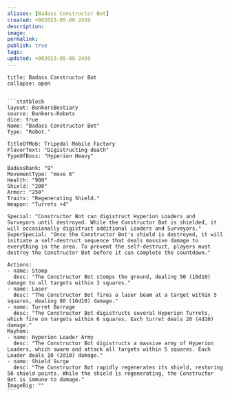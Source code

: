 ```yaml
---
aliases: [Badass Constructor Bot]
created: +002023-05-09 2459
description: 
image: 
permalink: 
publish: true
tags: 
updated: +002023-05-09 2459
---
```



````ad-statblock-BnB
title: Badass Constructor Bot
collapse: open


```statblock
layout: BunkersBestiary
source: Bunkers-Robots
dice: true
Name: "Badass Constructor Bot"
Type: "Robot."

TitleOfMob: Tripedal Mobile Factory
FlavorText: "Digistructing death"
TypeOfBoss: "Hyperion Heavy"

BadassRank: "9"
MovementType: "move 6"
Health: "900"
Shield: "200"
Armor: "250"
Traits: "Regenerating Shield."
Weapon: "Turrets +4"

Special: "Constructor Bot can digistruct Hyperion Loaders and Surveyors until destroyed. While the Constructor Bot is shielded, it will occasionally digistruct additional Loaders and Surveyors."
SuperSpecial: "Once the Constructor Bot's shield is destroyed, it will initiate a self-destruct sequence that deals massive damage to everything in the area. To prevent the self-destruct, players must destroy the Constructor Bot before it can complete the countdown."

Actions:
- name: Stomp
  desc: "The Constructor Bot stomps the ground, dealing 50 (10d10) damage to all targets within 3 squares."
- name: Laser
  desc: "The Constructor Bot fires a laser beam at a target within 5 squares, dealing 80 (16d10) damage."
- name: Turret Barrage
  desc: "The Constructor Bot digistructs several Hyperion Turrets, which fire on targets within 6 squares. Each turret deals 20 (4d10) damage."
Mayhem:
- name: Hyperion Loader Army
  desc: "The Constructor Bot digistructs a massive army of Hyperion Loaders, which swarm and attack all targets within 5 squares. Each Loader deals 10 (2d10) damage."
- name: Shield Surge
  desc: "The Constructor Bot rapidly regenerates its shield, restoring 50 shield points. While the shield is regenerating, the Constructor Bot is immune to damage."
ImageBig: ""
```
````

